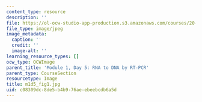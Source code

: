 ```yaml
---
content_type: resource
description: ''
file: https://ol-ocw-studio-app-production.s3.amazonaws.com/courses/20-109-laboratory-fundamentals-in-biological-engineering-spring-2010/c08309dc8de5b4b976aeebeebcdb6a5d_m1d5_fig1.jpg
file_type: image/jpeg
image_metadata:
  caption: ''
  credit: ''
  image-alt: ''
learning_resource_types: []
ocw_type: OCWImage
parent_title: 'Module 1, Day 5: RNA to DNA by RT-PCR'
parent_type: CourseSection
resourcetype: Image
title: m1d5_fig1.jpg
uid: c08309dc-8de5-b4b9-76ae-ebeebcdb6a5d
---
```

